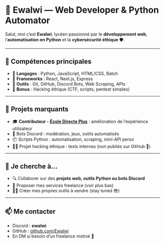 # 👾 Ewalwi — Web Developer & Python Automator

Salut, moi c’est **Ewalwi**, lycéen passionné par le **développement web**, l’**automatisation en Python** et la **cybersécurité éthique** 🛡️.

---

## 🧠 Compétences principales

- 🔧 **Langages** : Python, JavaScript, HTML/CSS, Batch
- 🧰 **Frameworks** : React, Next.js, Express
- 💬 **Outils** : Git, GitHub, Discord Bots, Web Scraping, APIs
- 🧪 **Bonus** : Hacking éthique (CTF, scripts, pentest simples)

---

## 🚀 Projets marquants

- 🎓 **Contributeur - [École Directe Plus](https://ecole-directe.plus/)** : amélioration de l’expérience utilisateur
- 🤖 Bots Discord : modération, jeux, outils automatisés
- 📦 Scripts Python : automatisation, scraping, mini-API perso
- 🕵️‍♂️ Projet hacking éthique : tests internes (non publiés sur GitHub 👻)

---

## 🤝 Je cherche à...

- 🔍 Collaborer sur des **projets web, outils Python ou bots Discord**
- 💸 Proposer mes services freelance (voir plus bas)
- 👨‍💻 Créer mes propres outils à vendre (stay tuned 😎)

---

## 📫 Me contacter

- Discord : **ewalwi**
- GitHub : [github.com/Ewalwi](https://github.com/Ewalwi)
- En DM si besoin d’un freelance motivé 💼

